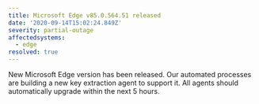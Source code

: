```yaml
---
title: Microsoft Edge v85.0.564.51 released
date: '2020-09-14T15:02:24.849Z'
severity: partial-outage
affectedsystems:
  - edge
resolved: true
---
```

New Microsoft Edge version has been released. Our automated processes are building a new key extraction agent to support it. All agents should automatically upgrade within the next 5 hours.

<!--- language code: en -->
